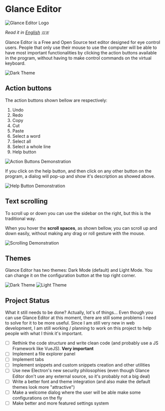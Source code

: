 # Glance Editor

![Glance Editor Logo](/docs/img/glance_editor_logo_banner.png)

*Read it in [English](README.md) 🇬🇧*

Glance Editor is a Free and Open Source text editor designed for eye control users. People that only use their mouse to use the computer will be able to have most important functionalities by clicking the action buttons available in the program, without having to make control commands on the virtual keyboard.

![Dark Theme](/docs/img/dark_mode.png)

## Action buttons

The action buttons shown bellow are respectively:
1. Undo
2. Redo
3. Copy
4. Cut
5. Paste
6. Select a word
7. Select all
8. Select a whole line
9. Help button

![Action Buttons Demonstration](/docs/img/img_action_buttons.png)

If you click on the help button, and then click on any other button on the program, a dialog will pop-up and show it's description as showed above.


![Help Button Demonstration](/docs/img/help_button_demostration.gif)


## Text scrolling

To scroll up or down you can use the sidebar on the right, but this is the traditional way.

When you hover the **scroll spaces**, as shown bellow, you can scroll up and down easily, without making any drag or roll gesture with the mouse.

![Scrolling Demonstration](/docs/img/scroll_demonstration.gif)

## Themes

Glance Editor has two themes: Dark Mode (default) and Light Mode.
You can change it on the configuration button at the top right corner.

![Dark Theme](/docs/img/dark_mode.png)
![Light Theme](/docs/img/light_mode.png)

## Project Status

What it still needs to be done? Actually, lot's of things...
Even though you can use Glance Editor at this moment, there are still some problems I need to solve for it to be more useful. Since I am still very new in web development, I am still working / planning to work on this project to help people with what I think it's important.

- [ ] Rethink the code structure and write clean code (and probably use a JS Framework like VueJS). **Very important**
- [ ] Implement a file explorer panel
- [ ] Implement tabs
- [ ] Implement snippets and custom snippets creation and other utilities
- [ ] Use new Electron's new security philosophies (even though Glance Editor don't use any external source, so it's probably not a big deal)
- [ ] Write a better font and theme integration (and also make the default themes look more "attractive")
- [ ] Make a welcome dialog where the user will be able make some configurations on the fly
- [ ] Make better and more featured settings system
